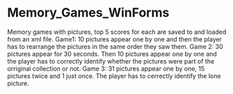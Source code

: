 # Memory_Games_WinForms
 Memory games with pictures, top 5 scores for each are saved to and loaded from an xml file.
Game1: 10 pictures appear one by one and then the player has to rearrange the pictures in the same order they saw them.
Game 2: 30 pictures appear for 30 seconds. Then 10 pictures appear one by one and the player has to correctly identify whether the pictures were part of the orriginal collection or not.
Game 3: 31 pictures appear one by one, 15 pictures twice and 1 just once. The player has to cerrectly identify the lone picture.
